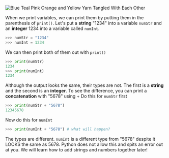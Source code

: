 <!--title={Printing Variables}-->
<!--badges={Python: 12}-->
<!--concepts={Print Statements, Variables, Numerical Operators}-->

![Blue Teal Pink Orange and Yellow Yarn Tangled With Each Other](https://images.pexels.com/photos/110876/pexels-photo-110876.jpeg?auto=compress&cs=tinysrgb&h=325&w=2900)

When we print variables, we can print them by putting them in the parenthesis of `print()`.
Let's put a **string** "1234" into a variable `numStr` and an **integer** 1234 into a variable called `numInt`.

```python
>>> numStr = "1234"
>>> numInt = 1234
```
We can then print both of them out with `print()`
```python
>>> print(numStr)
1234
>>> print(numInt)
1234
```
Although the output looks the same, their types are not.
The first is a **string** and the second is an **integer**.
To see the difference, you can print a **concatenation** with "5678" using +
Do this for `numStr` first

```python
>>> print(numStr + "5678")
12345678
```
Now do this for `numInt`
```python
>>> print(numInt + "5678") # what will happen?
```
The types are different. `numInt` is a different type from "5678" despite it LOOKS the same as 5678. Python does not allow this and spits an error out at you. We will learn how to add strings and numbers together later!
